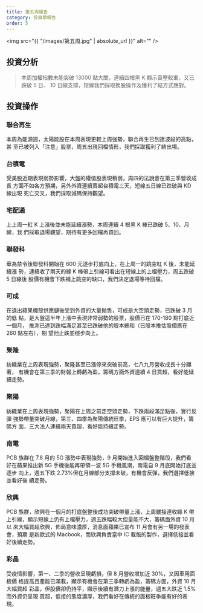 ```yaml
---
title: 第五周報告
category: 投資學報告
order: 5
---
```


<span class="image fit"><img src="{{ "/images/第五周.jpg" | absolute_url }}" alt="" /></span>

## 投資分析

> 本周加權指數未能突破 13000 點大關，連續四根黑 K 顯示賣壓較重，又已跌破 5 日、
> 10 日線支撐，短線我們採取換股操作及獲利了結方式應對。

## 投資操作
### 聯合再生

本周為能源週，太陽能股在本周表現更較上周強勢，聯合再生已到達波段的高點，甚
至已被列入「注意」股票，周五出現回檔情形，我們採取獲利了結出場。

### 台積電

受美股近期表現弱勢影響，大盤的權值股表現稍弱，周四的法說會在第三季營收成長
方面不如各方預期，另外外資連續賣超台積電三天，短線五日線已跌破與 KD 線出現
死亡交叉，我們採取減碼保持觀望。

### 宅配通

上上周一紅 K 上漲後並未能延續漲勢，本周連續 4 根黑 K 棒已跌破 5、10、月線，我
們採取退場觀望，期待有更多回檔再買回。

### 聯發科

華為禁令後聯發科開始在 600 元逐步打底向上，在上周一的跳空紅 K 後，未能延續漲
勢，連續收了兩天的綠 K 棒帶上引線可看出在短線上的上檔壓力，周五跌破 5 日線後
股價有機會下跌補上跳空的缺口，我們決定退場等待回檔。

### 可成

在退出蘋果機殼供應鏈後受到外資的大量拋售，可成是大空頭走勢，已跌破 3 月的低
點，是大盤這半年上漲中表現非常弱勢的股票，股價已在 170-180 點打底近一個月，
推測已達到跌幅滿足甚至已跌破他的股本總和（已股本推估股價應在 260 點左右），期
望他止跌並穩步向上。

### 聚隆

紡織業在上周表現強勢，聚隆甚至已漲停來突破前高，七八九月營收成長十分顯著，
有機會在第三季的財報上轉虧為盈，籌碼方面外資連續 4 日買超，看好能延續走勢。

### 聚陽

紡織業在上周表現強勢，聚陽在上周之前走空頭走勢，下跌兩段滿足點後，實行反彈
強勢帶量突破月線，第三、四季為聚陽傳統旺季，EPS 應可以有巨大提升，籌碼方
面，三大法人連續兩天買超，看好能持續走勢。

### 南電

PCB 族群在 7.8 月的 5G 漲勢中表現強勢，9 月開始進入回檔盤整階段，我們看
好在蘋果推出新 5G 手機後能再帶領一波 5G 手機風潮，南電自 9 月底開始打底並逐步
向上，週五下跌 2.73%但在月線部分支撐未破，有機會反彈，我們選擇低接並看好後
續走勢。

### 欣興

PCB 族群，欣興在一個月的打底盤整後成功突破帶量上漲，上周雖接連收綠 K
帶上引線，顯示短線上仍有上檔壓力，週五跌幅較大但量能不大，籌碼面外資 10 月以
來大幅買超欣興，佈局意味濃厚，消息面蘋果已宣布 11 月會有另一場的發表會，預期
是新款式的 Macbook，而欣興負責當中 IC 載版的製作，選擇低接並看好後續走勢。

### 彩晶

受疫情影響，第一、二季的營收呈現虧損，但 8 月營收增加近 30%，又因車用面板價
格提高且產能已滿載，顯示有機會在第三季轉虧為盈，籌碼方面，外資 10 月大幅買超
彩晶，但股價卻仍持平，顯示後續有潛力上漲的能量，週五大跌近 1.5%而外資仍呈現
買超，低接的態度濃厚，我們看好在傳統的面板旺季能有好的表現。
